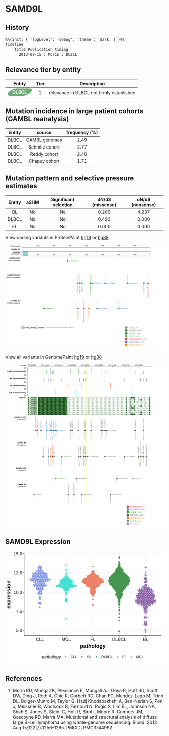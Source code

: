 # SAMD9L
## History
```mermaid
%%{init: { 'logLevel': 'debug', 'theme': 'dark' } }%%
timeline
    title Publication timing
      2013-08-15 : Morin : DLBCL
```
## Relevance tier by entity

|Entity|Tier|Description                              |
|:------:|:----:|-----------------------------------------|
|![DLBCL](images/icons/DLBCL_tier2.png) |2   |relevance in DLBCL not firmly established|

## Mutation incidence in large patient cohorts (GAMBL reanalysis)

|Entity|source        |frequency (%)|
|:------:|:--------------:|:-------------:|
|DLBCL |GAMBL genomes |2.49         |
|DLBCL |Schmitz cohort|2.77         |
|DLBCL |Reddy cohort  |2.40         |
|DLBCL |Chapuy cohort |1.71         |

## Mutation pattern and selective pressure estimates

|Entity|aSHM|Significant selection|dN/dS (missense)|dN/dS (nonsense)|
|:------:|:----:|:---------------------:|:----------------:|:----------------:|
|BL    |No  |No                   |0.289           |4.237           |
|DLBCL |No  |No                   |0.493           |0.000           |
|FL    |No  |No                   |0.000           |0.000           |



View coding variants in ProteinPaint [hg19](https://morinlab.github.io/LLMPP/GAMBL/SAMD9L_protein.html)  or [hg38](https://morinlab.github.io/LLMPP/GAMBL/SAMD9L_protein_hg38.html)

![image](images/proteinpaint/SAMD9L_NM_152703.svg)

View all variants in GenomePaint [hg19](https://morinlab.github.io/LLMPP/GAMBL/SAMD9L.html)  or [hg38](https://morinlab.github.io/LLMPP/GAMBL/SAMD9L_hg38.html)

![image](images/proteinpaint/SAMD9L.svg)
## SAMD9L Expression
![image](images/gene_expression/SAMD9L_by_pathology.svg)
<!-- ORIGIN: morinMutationalStructuralAnalysis2013 -->
<!-- DLBCL: morinMutationalStructuralAnalysis2013 -->
## References
1.  Morin RD, Mungall K, Pleasance E, Mungall AJ, Goya R, Huff RD, Scott DW, Ding J, Roth A, Chiu R, Corbett RD, Chan FC, Mendez-Lago M, Trinh DL, Bolger-Munro M, Taylor G, Hadj Khodabakhshi A, Ben-Neriah S, Pon J, Meissner B, Woolcock B, Farnoud N, Rogic S, Lim EL, Johnson NA, Shah S, Jones S, Steidl C, Holt R, Birol I, Moore R, Connors JM, Gascoyne RD, Marra MA. Mutational and structural analysis of diffuse large B-cell lymphoma using whole-genome sequencing. Blood. 2013 Aug 15;122(7):1256–1265. PMCID: PMC3744992
